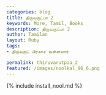 ```yaml
---  
categories: blog  
title: திருவருட்பா 2
keywords: More, Tamil, Books  
description: திருவருட்பா 2
author: Tamilan  
layout: Ruby  
tags:     
- திருவருட் பிரகாச வள்ளலார்

permalink: thiruvarutpaa_2  
featured: /images/noolkal_96_6.png  
---  
```

{% include install_nool.md %} 

